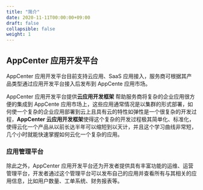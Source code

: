 ```yaml
---
title: "简介"
date: 2020-11-11T00:00:00+09:00
draft: false
collapsible: false
weight: 1
---
```


## AppCenter 应用开发平台
AppCenter 应用开发平台目前支持云应用、SaaS 应用接入，服务商可根据其产品类型通过应用开发平台接入后发布到 AppCente 应用市场。

AppCenter 应用开发平台提供**云应用开发框架** 帮助服务商将复杂的企业应用很方便的集成到 AppCente 应用市场上，这些应用通常情况是以集群的形式部署，如何使一个复杂的企业应用部署到云上且具有云的特性如弹性是一个很复杂的开发过程，**AppCenter 云应用开发框架**使得这个复杂的开发过程极其简单化、标准化，使得云化一个产品从以前长达半年可以缩短到以天计，并且这个学习曲线非常短，几个小时就能快速掌握如何云化一个复杂的应用。

### 应用管理平台
除此之外，AppCenter 应用开发平台还为开发者提供具有丰富功能的运维、运营管理平台，开发者通过这个管理平台可以发布自己的应用并查看所有与其相关的应用信息，比如用户数量、工单系统、财务报表等。